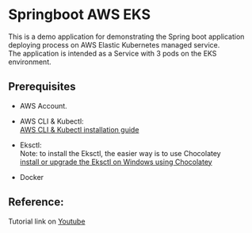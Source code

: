 # Springboot AWS EKS
This is a demo application for demonstrating the Spring boot application deploying process on AWS Elastic Kubernetes managed service.  
The application is intended as a Service with 3 pods on the EKS environment.

## Prerequisites
* AWS Account. 

* AWS CLI & Kubectl:  
[AWS CLI & Kubectl installation guide](https://docs.aws.amazon.com/eks/latest/userguide/getting-started.html)

* Eksctl:  
Note: to install the Eksctl, the easier way is to use Chocolatey   
[install or upgrade the Eksctl on Windows using Chocolatey](https://chocolatey.org/install)

* Docker

## Reference:  
Tutorial link on [Youtube](https://youtu.be/mVSFHgItaa4?si=ZzO5EjQf82hcwSby)

